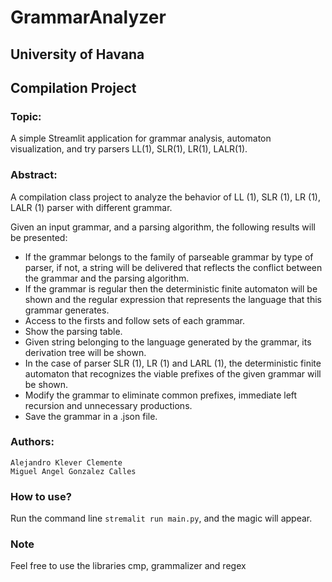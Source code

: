 # GrammarAnalyzer
## University of Havana
## Compilation Project
### Topic:
A simple Streamlit application for grammar analysis, automaton visualization, and try parsers LL(1), SLR(1), LR(1), LALR(1).
### Abstract:
A compilation class project to analyze the behavior of LL (1), SLR (1), LR (1), LALR (1) parser with different grammar. 

Given an input grammar, and a parsing algorithm, the following results will be presented:
- If the grammar belongs to the family of parseable grammar by type of parser, if not, a string will be delivered that reflects the conflict between the grammar and the parsing algorithm.
- If the grammar is regular then the deterministic finite automaton will be shown and the regular expression that represents the language that this grammar generates.
- Access to the firsts and follow sets of each grammar.
- Show the parsing table.
- Given string belonging to the language generated by the grammar, its derivation tree will be shown.
- In the case of parser SLR (1), LR (1) and LARL (1), the deterministic finite automaton that recognizes the viable prefixes of the given grammar will be shown.
- Modify the grammar to eliminate common prefixes, immediate left recursion and unnecessary productions.
- Save the grammar in a .json file.
### Authors:
    Alejandro Klever Clemente
    Miguel Angel Gonzalez Calles
    
### How to use?
Run the command line ``stremalit run main.py``, and the magic will appear.

### Note
Feel free to use the libraries cmp, grammalizer and regex